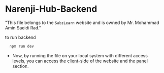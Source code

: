 
# Narenji-Hub-Backend



"This file belongs to the `SabzLearn` website and is owned by Mr. Mohammad Amin Saeidi Rad."

to run backend

```bash
  npm run dev

```


- Now, by running the file on your local system with different access levels, you can access the [client-side](https://github.com/ThearyanThe/Narenji-Hub-Front) of the website and the [panel](https://github.com/ThearyanThe/Narenji-Hub-Panel) section.
